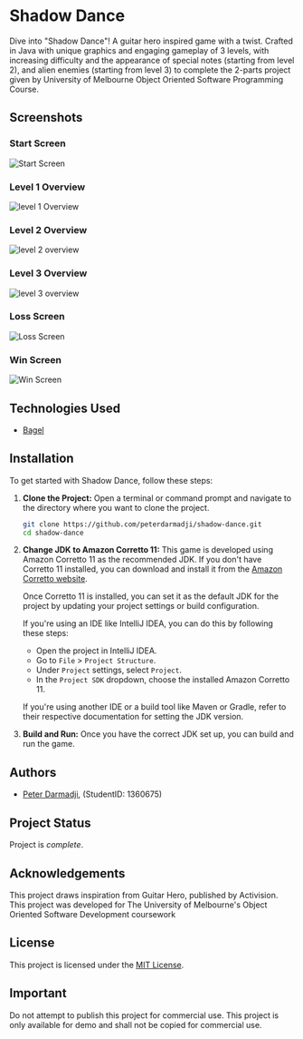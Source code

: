 # Shadow Dance

Dive into "Shadow Dance"! A guitar hero inspired game with a twist. Crafted in Java with unique graphics and engaging gameplay of 3 levels, 
with increasing difficulty and the appearance of special notes (starting from level 2), and alien enemies (starting from level 3)
to complete the 2-parts project given by University of Melbourne Object Oriented Software Programming Course.

## Screenshots
### Start Screen
![Start Screen](https://github.com/peterdarmadji/shadow-dance/assets/143174214/0c5e1654-f1c1-4f75-a268-626d38ca6b3d)

### Level 1 Overview
![level 1 Overview](https://github.com/peterdarmadji/shadow-dance/assets/143174214/df1a0257-6fe6-42fd-a7c0-9aed7a811ccf)

### Level 2 Overview
![level 2 overview](https://github.com/peterdarmadji/shadow-dance/assets/143174214/f65e956b-5f93-416d-a6e1-5f280174094a)

### Level 3 Overview
![level 3 overview](https://github.com/peterdarmadji/shadow-dance/assets/143174214/c8b11aa3-9b54-48e1-81cc-c7005c457d40)

### Loss Screen
![Loss Screen](https://github.com/peterdarmadji/shadow-dance/assets/143174214/e1be0c73-b33b-4bf7-8a3a-4635ed3b0db8)

### Win Screen
![Win Screen](https://github.com/peterdarmadji/shadow-dance/assets/143174214/e3d755f6-5ab3-4696-a303-32e95a1baaca)


## Technologies Used
- [Bagel](https://people.eng.unimelb.edu.au/mcmurtrye/bagel-doc/)

## Installation

To get started with Shadow Dance, follow these steps:

1. **Clone the Project:**
   Open a terminal or command prompt and navigate to the directory where you want to clone the project.
   ```sh
   git clone https://github.com/peterdarmadji/shadow-dance.git
   cd shadow-dance
   ```

2. **Change JDK to Amazon Corretto 11:**
   This game is developed using Amazon Corretto 11 as the recommended JDK. If you don't have Corretto 11 installed, you can download and install it from the [Amazon Corretto website](https://docs.aws.amazon.com/corretto/latest/corretto-11-ug/downloads-list.html).

   Once Corretto 11 is installed, you can set it as the default JDK for the project by updating your project settings or build configuration.

   If you're using an IDE like IntelliJ IDEA, you can do this by following these steps:
   - Open the project in IntelliJ IDEA.
   - Go to `File` > `Project Structure`.
   - Under `Project` settings, select `Project`.
   - In the `Project SDK` dropdown, choose the installed Amazon Corretto 11.

   If you're using another IDE or a build tool like Maven or Gradle, refer to their respective documentation for setting the JDK version.

3. **Build and Run:**
   Once you have the correct JDK set up, you can build and run the game.


## Authors
- [Peter Darmadji](https://github.com/peterdarmadji), (StudentID: 1360675)

## Project Status
Project is *complete*.

## Acknowledgements
This project draws inspiration from Guitar Hero, published by Activision.
This project was developed for The University of Melbourne's Object Oriented Software Development coursework

## License
This project is licensed under the [MIT License](https://opensource.org/licenses/MIT).

## Important
Do not attempt to publish this project for commercial use. This project is only available for demo and shall not be copied for commercial use.
